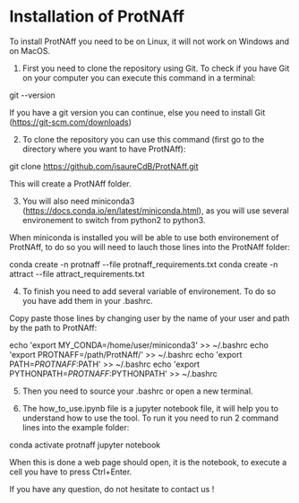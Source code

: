 # Installation of ProtNAff

To install ProtNAff you need to be on Linux, it will not work on Windows and on MacOS.

1. First you need to clone the repository using Git. To check if you have Git on your computer you can execute this command in a terminal:

git --version

If you have a git version you can continue, else you need to install Git (https://git-scm.com/downloads)

2. To clone the repository you can use this command (first go to the directory where you want to have ProtNAff):

git clone https://github.com/isaureCdB/ProtNAff.git

This will create a ProtNAff folder.

3. You will also need miniconda3 (https://docs.conda.io/en/latest/miniconda.html), as you will use several environement to switch from python2 to python3.

When miniconda is installed you will be able to use both environement of ProtNAff, to do so you will need to lauch those lines into the ProtNAff folder:

conda create -n protnaff --file protnaff_requirements.txt
conda create -n attract --file attract_requirements.txt

4. To finish you need to add several variable of environement. To do so you have add them in your .bashrc.

Copy paste those lines by changing user by the name of your user and path by the path to ProtNAff:

echo 'export MY_CONDA=/home/user/miniconda3' >> ~/.bashrc
echo 'export PROTNAFF=/path/ProtNAff/' >> ~/.bashrc
echo 'export PATH=$PROTNAFF:$PATH' >> ~/.bashrc
echo 'export PYTHONPATH=$PROTNAFF:$PYTHONPATH' >> ~/.bashrc

5. Then you need to source your .bashrc or open a new terminal.

6. The how_to_use.ipynb file is a jupyter notebook file, it will help you to understand how to use the tool.
To run it you need to run 2 command lines into the example folder:

conda activate protnaff
jupyter notebook

When this is done a web page should open, it is the notebook, to execute a cell you have to press Ctrl+Enter.

If you have any question, do not hesitate to contact us !
